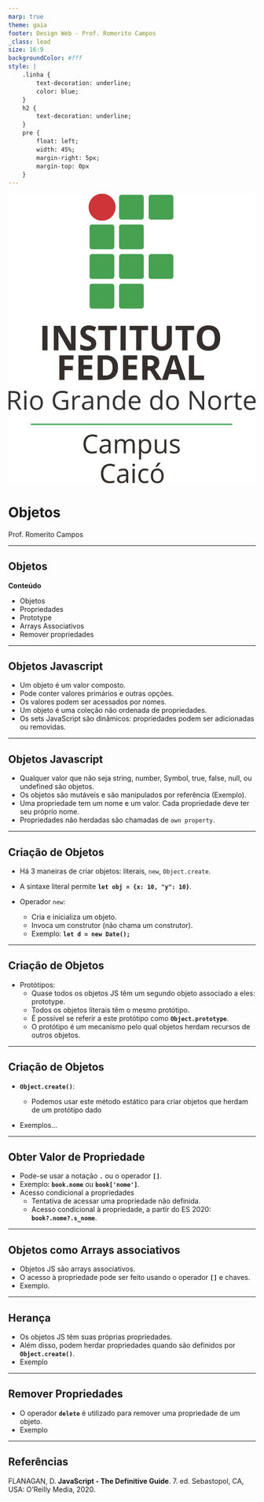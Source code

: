 ```yaml
---
marp: true
theme: gaia
footer: Design Web - Prof. Romerito Campos
_class: lead
size: 16:9
backgroundColor: #fff
style: |
    .linha {
        text-decoration: underline;
        color: blue;
    } 
    h2 {
        text-decoration: underline;
    }    
    pre {
        float: left;
        width: 45%;
        margin-right: 5px;
        margin-top: 0px
    }
---
```



![w:120 h:120](../../../assets/ifrn-vertical.png)
# Objetos
Prof. Romerito Campos

---
## Objetos

**Conteúdo**

- Objetos
- Propriedades
- Prototype
- Arrays Associativos
- Remover propriedades

---

## Objetos Javascript

- Um objeto é um valor composto.
- Pode conter valores primários e outras opções.
- Os valores podem ser acessados por nomes.
- Um objeto é uma coleção não ordenada de propriedades.
- Os sets JavaScript são dinâmicos: propriedades podem ser adicionadas ou removidas.

---

## Objetos Javascript

- Qualquer valor que não seja string, number, Symbol, true, false, null, ou undefined são objetos.
- Os objetos são mutáveis e são manipulados por referência (Exemplo).
- Uma propriedade tem um nome e um valor. Cada propriedade deve ter seu próprio nome.
- Propriedades não herdadas são chamadas de `own property`.

---

## Criação de Objetos

- Há 3 maneiras de criar objetos: literais, `new`, `Object.create`.

- A sintaxe literal permite **`let obj = {x: 10, "y": 10}`**.
- Operador `new`:
    - Cria e inicializa um objeto.
    - Invoca um construtor (não chama um construtor).
    - Exemplo: **`let d = new Date();`**

---

## Criação de Objetos

- Protótipos:
    - Quase todos os objetos JS têm um segundo objeto associado a eles: prototype.
    - Todos os objetos literais têm o mesmo protótipo.
    - É possível se referir a este protótipo como **`Object.prototype`**.
    - O protótipo é um mecanismo pelo qual objetos herdam recursos de outros objetos.


--- 

## Criação de Objetos

- **`Object.create()`**:
    - Podemos usar este método estático para criar objetos que herdam de um protótipo dado

- Exemplos...

---

## Obter Valor de Propriedade

- Pode-se usar a notação **`.`** ou o operador **`[]`**.
- Exemplo: **`book.nome`** ou **`book['nome']`**.
- Acesso condicional a propriedades
  - Tentativa de acessar uma propriedade não definida.
  - Acesso condicional à propriedade, a partir do ES 2020: **`book?.nome?.s_nome`**.

---

## Objetos como Arrays associativos

- Objetos JS são arrays associativos.
- O acesso à propriedade pode ser feito usando o operador **`[]`** e chaves.
- Exemplo.

---

## Herança

- Os objetos JS têm suas próprias propriedades.
- Além disso, podem herdar propriedades quando são definidos por **`Object.create()`**.
- Exemplo

---

## Remover Propriedades

- O operador **`delete`** é utilizado para remover uma propriedade de um objeto.
- Exemplo

---

## Referências

FLANAGAN, D. **JavaScript - The Definitive Guide**. 7. ed. Sebastopol, CA, USA: O’Reilly Media, 2020.